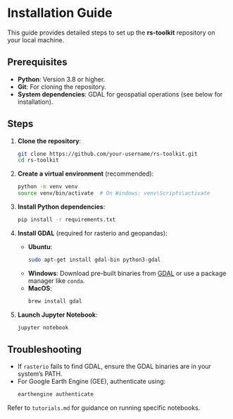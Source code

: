 # Installation Guide

This guide provides detailed steps to set up the **rs-toolkit** repository on your local machine.

## Prerequisites
- **Python**: Version 3.8 or higher.
- **Git**: For cloning the repository.
- **System dependencies**: GDAL for geospatial operations (see below for installation).

## Steps
1. **Clone the repository**:
   ```bash
   git clone https://github.com/your-username/rs-toolkit.git
   cd rs-toolkit
   ```

2. **Create a virtual environment** (recommended):
   ```bash
   python -m venv venv
   source venv/bin/activate  # On Windows: venv\Scripts\activate
   ```

3. **Install Python dependencies**:
   ```bash
   pip install -r requirements.txt
   ```

4. **Install GDAL** (required for rasterio and geopandas):
   - **Ubuntu**:
     ```bash
     sudo apt-get install gdal-bin python3-gdal
     ```
   - **Windows**: Download pre-built binaries from [GDAL](https://gdal.org/download.html) or use a package manager like `conda`.
   - **MacOS**:
     ```bash
     brew install gdal
     ```

5. **Launch Jupyter Notebook**:
   ```bash
   jupyter notebook
   ```

## Troubleshooting
- If `rasterio` fails to find GDAL, ensure the GDAL binaries are in your system’s PATH.
- For Google Earth Engine (GEE), authenticate using:
  ```bash
  earthengine authenticate
  ```

Refer to `tutorials.md` for guidance on running specific notebooks.